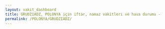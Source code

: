 ```yaml
---
layout: vakit_dashboard
title: GRUDZIADZ, POLONYA için iftar, namaz vakitleri ve hava durumu - ilçe/eyalet seç
permalink: /POLONYA/GRUDZIADZ/
---
```


<script type="text/javascript">
  var GLOBAL_COUNTRY = 'POLONYA';
  var GLOBAL_CITY = 'GRUDZIADZ';
  var GLOBAL_STATE = '';
  var lat = 72;
  var lon = 21;
</script>
